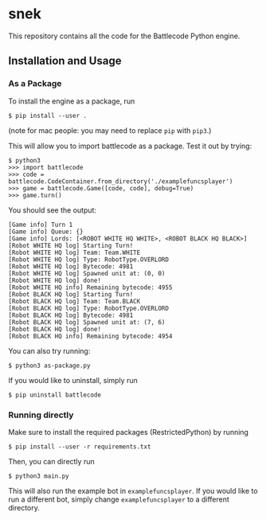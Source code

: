 # snek

This repository contains all the code for the Battlecode Python engine.

## Installation and Usage

### As a Package
To install the engine as a package, run
```
$ pip install --user .
```

(note for mac people: you may need to replace `pip` with `pip3`.)

This will allow you to import battlecode as a package. Test it out by trying:

```
$ python3
>>> import battlecode
>>> code = battlecode.CodeContainer.from_directory('./examplefuncsplayer')
>>> game = battlecode.Game([code, code], debug=True)
>>> game.turn()
```

You should see the output:
```
[Game info] Turn 1
[Game info] Queue: {}
[Game info] Lords: [<ROBOT WHITE HQ WHITE>, <ROBOT BLACK HQ BLACK>]
[Robot WHITE HQ log] Starting Turn!
[Robot WHITE HQ log] Team: Team.WHITE
[Robot WHITE HQ log] Type: RobotType.OVERLORD
[Robot WHITE HQ log] Bytecode: 4981
[Robot WHITE HQ log] Spawned unit at: (0, 0)
[Robot WHITE HQ log] done!
[Robot WHITE HQ info] Remaining bytecode: 4955
[Robot BLACK HQ log] Starting Turn!
[Robot BLACK HQ log] Team: Team.BLACK
[Robot BLACK HQ log] Type: RobotType.OVERLORD
[Robot BLACK HQ log] Bytecode: 4981
[Robot BLACK HQ log] Spawned unit at: (7, 6)
[Robot BLACK HQ log] done!
[Robot BLACK HQ info] Remaining bytecode: 4954
```

You can also try running:
```
$ python3 as-package.py
```

If you would like to uninstall, simply run
```
$ pip uninstall battlecode
```

### Running directly
Make sure to install the required packages (RestrictedPython) by running

```
$ pip install --user -r requirements.txt
```
Then, you can directly run
```
$ python3 main.py
```

This will also run the example bot in `examplefuncsplayer`. If you would like to run a different bot, simply change `examplefuncsplayer` to a different directory.
